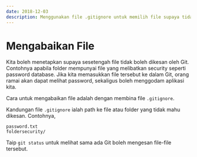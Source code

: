 ```yaml
---
date: 2018-12-03
description: Menggunakan file .gitignore untuk memilih file supaya tidak boleh dikesan oleh Git untuk keselamatan aplikasi.
---
```


# Mengabaikan File

Kita boleh menetapkan supaya sesetengah file tidak boleh dikesan oleh Git.
Contohnya apabila folder mempunyai file yang melibatkan security seperti
password database. Jika kita memasukkan file tersebut ke dalam Git, orang ramai
akan dapat melihat password, sekaligus boleh menggodam aplikasi kita.

Cara untuk mengabaikan file adalah dengan membina file `.gitignore`.

Kandungan file `.gitignore` ialah path ke file atau folder yang tidak mahu
dikesan. Contohnya,

```
password.txt
foldersecurity/
```

Taip `git status` untuk melihat sama ada Git boleh mengesan file-file tersebut.
